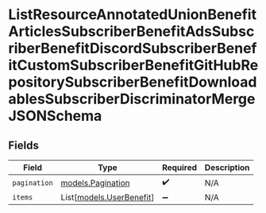 # ListResourceAnnotatedUnionBenefitArticlesSubscriberBenefitAdsSubscriberBenefitDiscordSubscriberBenefitCustomSubscriberBenefitGitHubRepositorySubscriberBenefitDownloadablesSubscriberDiscriminatorMergeJSONSchema


## Fields

| Field                                                | Type                                                 | Required                                             | Description                                          |
| ---------------------------------------------------- | ---------------------------------------------------- | ---------------------------------------------------- | ---------------------------------------------------- |
| `pagination`                                         | [models.Pagination](../models/pagination.md)         | :heavy_check_mark:                                   | N/A                                                  |
| `items`                                              | List[[models.UserBenefit](../models/userbenefit.md)] | :heavy_minus_sign:                                   | N/A                                                  |